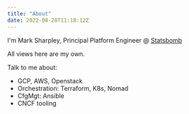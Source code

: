 ```yaml
---
title: "About"
date: 2022-08-28T11:18:12Z
---
```


I'm Mark Sharpley, Principal Platform Engineer @ [Statsbomb](https://statsbomb.com)

All views here are my own.

Talk to me about:
* GCP, AWS, Openstack
* Orchestration: Terraform, K8s, Nomad
* CfgMgt: Ansible
* CNCF tooling

